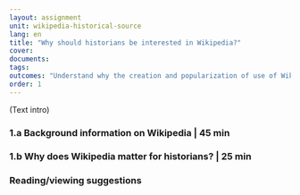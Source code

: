```yaml
---
layout: assignment
unit: wikipedia-historical-source 
lang: en
title: "Why should historians be interested in Wikipedia?"
cover:
documents:
tags:
outcomes: "Understand why the creation and popularization of use of Wikipedia matter for historians" 
order: 1
---
```

(Text intro)

<!-- more -->

<!-- briefing-student -->

### 1.a Background information on Wikipedia | 45 min
<!-- section-contents -->



<!-- section -->

### 1.b Why does Wikipedia matter for historians? | 25 min
<!-- section-contents -->


<!-- section -->

### Reading/viewing suggestions
<!-- section-contents --> 



<!-- briefing-student -->